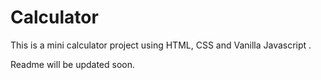# Calculator
This is a mini calculator project using HTML, CSS and Vanilla Javascript . 

 Readme will be updated soon.  